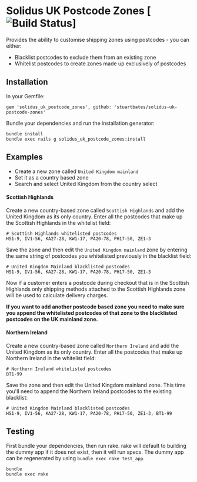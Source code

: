 # Solidus UK Postcode Zones [![Build Status](https://travis-ci.org/stuartbates/solidus-uk-postcode-zones.svg?branch=master)]

Provides the ability to customise shipping zones using postcodes - you can either:

- Blacklist postcodes to exclude them from an existing zone
- Whitelist postcodes to create zones made up exclusively of postcodes

## Installation

In your Gemfile:

	gem 'solidus_uk_postcode_zones', github: 'stuartbates/solidus-uk-postcode-zones'

Bundle your dependencies and run the installation generator:

	bundle install
	bundle exec rails g solidus_uk_postcode_zones:install

## Examples

- Create a new zone called `United Kingdom mainland`
- Set it as a country based zone
- Search and select United Kingdom from the country select

#### Scottish Highlands

Create a new country-based zone called `Scottish Highlands` and add the United Kingdom as its only country. Enter all the postcodes that make up the Scottish Highlands in the whitelist field: 

	# Scottish Highlands whitelisted postcodes
	HS1-9, IV1-56, KA27-28, KW1-17, PA20-78, PH17-50, ZE1-3

Save the zone and then edit the `United Kingdom mainland` zone by entering the same string of postcodes you whitelisted previously in the blacklist field: 

	# United Kingdom Mainland blacklisted postcodes
	HS1-9, IV1-56, KA27-28, KW1-17, PA20-78, PH17-50, ZE1-3

Now if a customer enters a postcode during checkout that is in the Scottish Highlands only shipping methods attached to
the Scottish Highlands zone will be used to calculate delivery charges.

**If you want to add another postcode based zone you need to make sure you append the whitelisted postcodes of that zone to the blacklisted postcodes on the UK mainland zone.**

#### Northern Ireland

Create a new country-based zone called `Northern Ireland` and add the United Kingdom as its only country.  Enter all the postcodes that make up Northern Ireland in the whitelist field: 

	# Northern Ireland whitelisted postcodes
	BT1-99
	
Save the zone and then edit the United Kingdom mainland zone.  This time you'll need to append the Northern Ireland postcodes to the existing blacklist:

	# United Kingdom Mainland blacklisted postcodes
	HS1-9, IV1-56, KA27-28, KW1-17, PA20-78, PH17-50, ZE1-3, BT1-99

## Testing

First bundle your dependencies, then run rake. rake will default to building the dummy app if it does not exist, then it will run specs. The dummy app can be regenerated by using `bundle exec rake test_app`.

	bundle
	bundle exec rake
